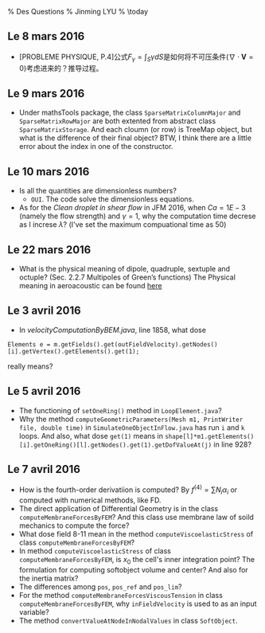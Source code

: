 % Des Questions
% Jinming LYU
% \today

## Le 8 mars 2016 ##
- [PROBLEME PHYSIQUE, P.4]公式$F_{\gamma}=\int_S\gamma dS$是如何将不可压条件($\nabla\cdot\mathbf{V}=0$)考虑进来的？推导过程。

## Le 9 mars 2016 ##
- Under mathsTools package, the class `SparseMatrixColumnMajor` and `SparseMatrixRowMajor` are both extented from 
abstract class `SparseMatrixStorage`. And each cloumn (or row) is TreeMap object, but what is the difference of their
final object? BTW, I think there are a little error about the index in one of the constructor.

## Le 10 mars 2016 ##
- Is all the quantities are dimensionless numbers?
    - `OUI`. The code solve the dimensionless equations.
- As for the *Clean droplet in shear flow* in JFM 2016, when $Ca=1E-3$ (namely the flow strength) and $\gamma=1$, why
  the computation time decrese as I increse $\lambda$? (I've set the maximum compuational time as 50)

## Le 22 mars 2016 ##
- What is the physical meaning of dipole, quadruple, sextuple and octuple? (Sec. 2.2.7 Multipoles of Green’s functions)
  The Physical meaning in aeroacoustic can be found [here](./refQuestion/空气动力性噪声.pdf)

## Le 3 avril 2016 ##
- In *velocityComputationByBEM.java*, line 1858, what dose 

`Elements e = m.getFields().get(outFieldVelocity).getNodes()[i].getVertex().getElements().get(1);` 

really means?

## Le 5 avril 2016 ##
- The functioning of `setOneRing()` method in `LoopElement.java`?
- Why the method `computeGeometricParameters(Mesh m1, PrintWriter file, double time)` in `SimulateOneObjectInFlow.java` 
  has run `i` and `k` loops.
  And also, what dose `get(1)` means in `shape[l]*m1.getElements()[i].getOneRing()[l].getNodes().get(1).getDofValueAt(j)` in
  line 928?

## Le 7 avril 2016 ##
- How is the fourth-order derivatiion is computed? By $f^{(4)}=\sum N_i \alpha_i$ or computed with numerical methods, like FD.
- The direct application of Differential Geometry is in the class `computeMembraneForcesByFEM`? And this class use membrane law
  of soild mechanics to compute the force?
- What dose field 8-11 mean in the method `computeViscoelasticStress` of class `computeMembraneForcesByFEM`?
- In method `computeViscoelasticStress` of class `computeMembraneForcesByFEM`, is $x_0$ the cell's inner integration point?
  The formulation for computing softobject volume and center? And also for the inertia matrix?
- The differences among `pos`, `pos_ref` and `pos_lim`?
- For the method `computeMembraneForcesViscousTension` in class `computeMembraneForcesByFEM`, why `inFieldVelocity`
  is used to as an input variable?
- The method `convertValueAtNodeInNodalValues` in class `SoftObject`.

